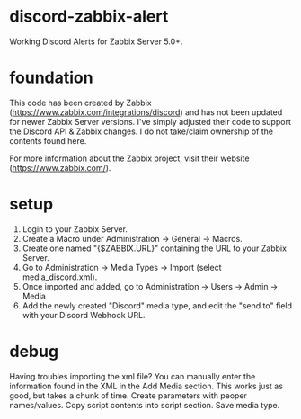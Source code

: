 # discord-zabbix-alert
Working Discord Alerts for Zabbix Server 5.0+.

# foundation
This code has been created by Zabbix (https://www.zabbix.com/integrations/discord) and has not been updated for newer Zabbix Server versions. I've simply adjusted their code to support the Discord API & Zabbix changes. I do not take/claim ownership of the contents found here. 

For more information about the Zabbix project, visit their website (https://www.zabbix.com/). 

# setup
1. Login to your Zabbix Server. 
2. Create a Macro under Administration -> General -> Macros.
3. Create one named "{$ZABBIX.URL}" containing the URL to your Zabbix Server.
4. Go to Administration -> Media Types -> Import (select media_discord.xml). 
6. Once imported and added, go to Administration -> Users -> Admin -> Media
6. Add the newly created "Discord" media type, and edit the "send to" field with your Discord Webhook URL.

# debug
Having troubles importing the xml file? You can manually enter the information found in the XML in the Add Media section. This works just as good, but takes a chunk of time. 
Create parameters with peoper names/values.
Copy script contents into script section.
Save media type. 
